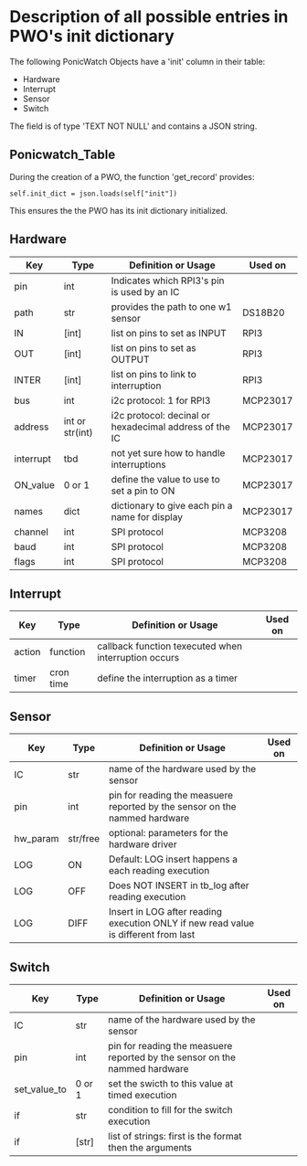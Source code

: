Description of all possible entries in PWO's init dictionary
============================================================

The following PonicWatch Objects have a 'init' column in their table:
- Hardware
- Interrupt
- Sensor
- Switch

The field is of type 'TEXT NOT NULL' and contains a JSON string.

Ponicwatch_Table
----------------
During the creation of a PWO, the function 'get_record' provides:

    self.init_dict = json.loads(self["init"])

This ensures the the PWO has its init dictionary initialized.    

Hardware
--------

|Key    |Type   |Definition or Usage                            |Used on|
|-------|-------|-----------------------------------------------|-------|
|pin    |int    |Indicates which RPI3's pin is used by an IC    |       |
|path   |str    |provides the path to one w1 sensor             |DS18B20|
|IN     |[int]  |list on pins to set as INPUT                   |RPI3   |
|OUT    |[int]  |list on pins to set as OUTPUT                  |RPI3   |
|INTER  |[int]  |list on pins to link to interruption           |RPI3   |
|bus    |int    |i2c protocol: 1 for RPI3                       |MCP23017|
|address|int or str(int)|i2c protocol: decinal or hexadecimal address of the IC|MCP23017|
|interrupt|tbd  | not yet sure how to handle interruptions      |MCP23017|
|ON_value|0 or 1|define the  value to use to set a pin to ON    |MCP23017|
|names  |dict   |dictionary to give each pin a name for display |MCP23017|
|channel|int    |SPI protocol                                   |MCP3208 |
|baud   |int    |SPI protocol                                   |MCP3208 |
|flags  |int    |SPI protocol                                   |MCP3208 |



Interrupt
---------

|Key    |Type   |Definition or Usage                            |Used on|
|-------|-------|-----------------------------------------------|-------|
|action |function|callback function texecuted when interruption occurs| |
|timer  |cron time|define the interruption as a timer           |       |



Sensor
------

|Key    |Type   |Definition or Usage                            |Used on|
|-------|-------|-----------------------------------------------|-------|
|IC     |str    |name of the hardware used by the sensor        |       |
|pin    |int    |pin for reading the measuere reported by the sensor on the nammed hardware|        |
|hw_param|str/free|optional: parameters for the hardware driver |       |
|LOG	|ON	| Default: LOG insert happens a each reading execution
|LOG	|OFF	| Does NOT INSERT in tb_log after reading execution
|LOG	|DIFF	| Insert in LOG after reading execution ONLY if new read value is different from last




Switch
------

|Key    |Type   |Definition or Usage                            |Used on|
|-------|-------|-----------------------------------------------|-------|
|IC     |str    |name of the hardware used by the sensor        |       |
|pin    |int    |pin for reading the measuere reported by the sensor on the nammed hardware|        |
|set_value_to|0 or 1|set the swicth to this value at timed execution|       |
|if     |str    |condition to fill for the switch execution     |       |
|if     |[str]  |list of strings: first is the format then the arguments   |        |
